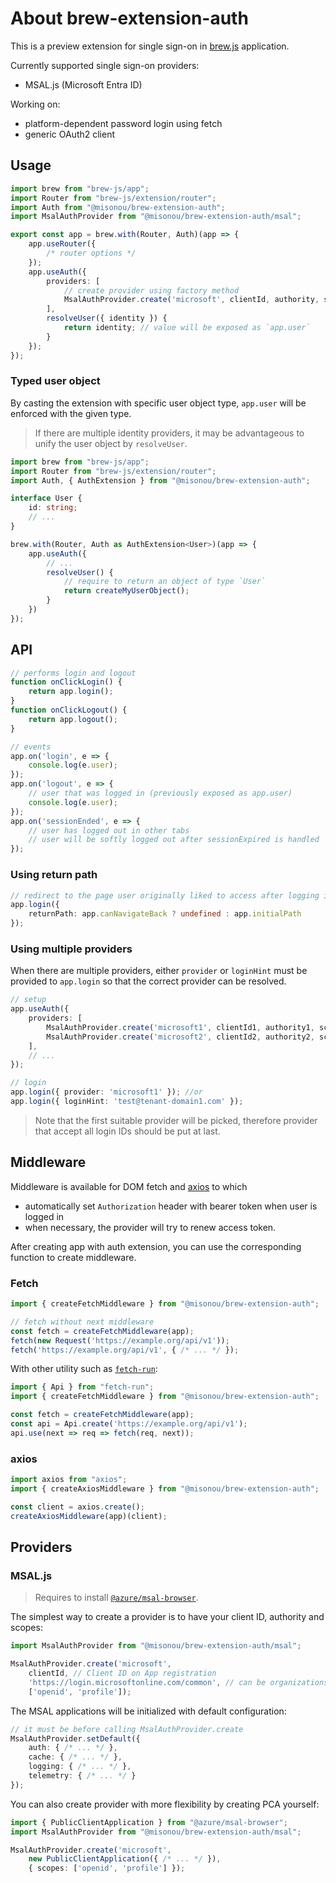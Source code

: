 # About brew-extension-auth

This is a preview extension for single sign-on in [brew.js](https://www.npmjs.com/package/brew-js) application.

Currently supported single sign-on providers:
- MSAL.js (Microsoft Entra ID)

Working on:
- platform-dependent password login using fetch
- generic OAuth2 client

## Usage

```typescript
import brew from "brew-js/app";
import Router from "brew-js/extension/router";
import Auth from "@misonou/brew-extension-auth";
import MsalAuthProvider from "@misonou/brew-extension-auth/msal";

export const app = brew.with(Router, Auth)(app => {
    app.useRouter({
        /* router options */
    });
    app.useAuth({
        providers: [
            // create provider using factory method
            MsalAuthProvider.create('microsoft', clientId, authority, scopes)
        ],
        resolveUser({ identity }) {
            return identity; // value will be exposed as `app.user`
        }
    });
});
```

### Typed user object

By casting the extension with specific user object type, `app.user` will be enforced with the given type.

> If there are multiple identity providers, it may be advantageous to unify the user object by `resolveUser`.

```typescript
import brew from "brew-js/app";
import Router from "brew-js/extension/router";
import Auth, { AuthExtension } from "@misonou/brew-extension-auth";

interface User {
    id: string;
    // ...
}

brew.with(Router, Auth as AuthExtension<User>)(app => {
    app.useAuth({
        // ...
        resolveUser() {
            // require to return an object of type `User`
            return createMyUserObject();
        }
    })
});
```

## API

```typescript
// performs login and logout
function onClickLogin() {
    return app.login();
}
function onClickLogout() {
    return app.logout();
}

// events
app.on('login', e => {
    console.log(e.user);
});
app.on('logout', e => {
    // user that was logged in (previously exposed as app.user)
    console.log(e.user);
});
app.on('sessionEnded', e => {
    // user has logged out in other tabs
    // user will be softly logged out after sessionExpired is handled
});
```

### Using return path

```typescript
// redirect to the page user originally liked to access after logging in
app.login({
    returnPath: app.canNavigateBack ? undefined : app.initialPath
});
```

### Using multiple providers

When there are multiple providers, either `provider` or `loginHint` must be provided to `app.login` so that
the correct provider can be resolved.

```typescript
// setup
app.useAuth({
    providers: [
        MsalAuthProvider.create('microsoft1', clientId1, authority1, scopes),
        MsalAuthProvider.create('microsoft2', clientId2, authority2, scopes),
    ],
    // ...
});

// login
app.login({ provider: 'microsoft1' }); //or
app.login({ loginHint: 'test@tenant-domain1.com' });
```

> Note that the first suitable provider will be picked, therefore
  provider that accept all login IDs should be put at last.


## Middleware

Middleware is available for DOM fetch and [axios](https://axios-http.com/) to which
- automatically set `Authorization` header with bearer token when user is logged in
- when necessary, the provider will try to renew access token.

After creating app with auth extension, you can use the corresponding function
to create middleware.

### Fetch

```typescript
import { createFetchMiddleware } from "@misonou/brew-extension-auth";

// fetch without next middleware
const fetch = createFetchMiddleware(app);
fetch(new Request('https://example.org/api/v1'));
fetch('https://example.org/api/v1', { /* ... */ });
```

With other utility such as [`fetch-run`](https://npmjs.com/package/fetch-run):

```typescript
import { Api } from "fetch-run";
import { createFetchMiddleware } from "@misonou/brew-extension-auth";

const fetch = createFetchMiddleware(app);
const api = Api.create('https://example.org/api/v1');
api.use(next => req => fetch(req, next));
```

### axios

```typescript
import axios from "axios";
import { createAxiosMiddleware } from "@misonou/brew-extension-auth";

const client = axios.create();
createAxiosMiddleware(app)(client);
```

## Providers

### MSAL.js

> Requires to install [`@azure/msal-browser`](https://www.npmjs.com/package/@azure/msal-browser).

The simplest way to create a provider is to have your client ID, authority and scopes:

```typescript
import MsalAuthProvider from "@misonou/brew-extension-auth/msal";

MsalAuthProvider.create('microsoft',
    clientId, // Client ID on App registration
    'https://login.microsoftonline.com/common', // can be organizations or your tenant's authority
    ['openid', 'profile']);
```

The MSAL applications will be initialized with default configuration:

```typescript
// it must be before calling MsalAuthProvider.create
MsalAuthProvider.setDefault({
    auth: { /* ... */ },
    cache: { /* ... */ },
    logging: { /* ... */ },
    telemetry: { /* ... */ }
});
```

You can also create provider with more flexibility by creating PCA yourself:

```typescript
import { PublicClientApplication } from "@azure/msal-browser";
import MsalAuthProvider from "@misonou/brew-extension-auth/msal";

MsalAuthProvider.create('microsoft',
    new PublicClientApplication({ /* ... */ }),
    { scopes: ['openid', 'profile'] });
```
